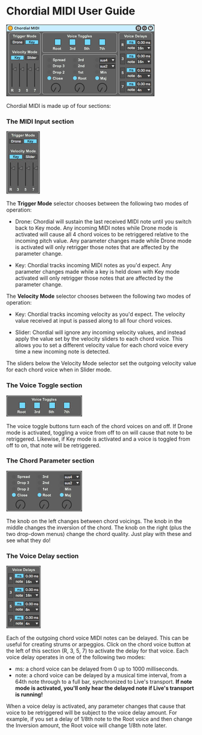 # Chordial MIDI User Guide

![ChordialMIDI Image](../img/ChordialMIDI.jpg)

Chordial MIDI is made up of four sections:

### The MIDI Input section

![in Image](../img/in.jpg)

The **Trigger Mode** selector chooses between the following two modes of operation:

- Drone: Chordial will sustain the last received MIDI note until you switch back to Key mode. Any incoming
MIDI notes while Drone mode is activated will cause all 4 chord voices to be retriggered relative to the
incoming pitch value. Any parameter changes made while Drone mode is activated will only retrigger those
notes that are affected by the parameter change.

- Key: Chordial tracks incoming MIDI notes as you'd expect. Any parameter changes made while a key is held down
with Key mode activated will only retrigger those notes that are affected by the parameter change.

The **Velocity Mode** selector chooses between the following two modes of operation:

- Key: Chordial tracks incoming velocity as you'd expect. The velocity value received at input is passed along
to all four chord voices.

- Slider: Chordial will ignore any incoming velocity values, and instead apply the value set by the velocity sliders
to each chord voice. This allows you to set a different velocity value for each chord voice every time a new incoming
note is detected.

The sliders below the Velocity Mode selector set the outgoing velocity value for each chord voice when in Slider mode.

### The Voice Toggle section

![togglesMIDI Image](../img/togglesMIDI.jpg)

The voice toggle buttons turn each of the chord voices on and off. If Drone mode is activated, toggling a voice from off to on will cause that note to be retriggered. Likewise, if Key mode is activated and a voice is toggled from off to on, that note will be retriggered.

### The Chord Parameter section

![chordParams image](../img/chordParams.jpg)

The knob on the left changes between chord voicings.  The knob in the middle changes the inversion of the chord. The knob on the 
right (plus the two drop-down menus) change the chord quality. Just play with these and see what they do!


### The Voice Delay section

![delays image](../img/delays.jpg)

Each of the outgoing chord voice MIDI notes can be delayed. This can be useful for creating strums or arpeggios. Click on the
chord voice button at the left of this section (R, 3, 5, 7) to activate the delay for that voice. Each voice delay operates in one of the following two modes:

- ms: a chord voice can be delayed from 0 up to 1000 milliseconds.
- note: a chord voice can be delayed by a musical time interval, from a 64th note through to a full bar, synchronized
to Live's transport. **If note mode is activated, you'll only hear the delayed note if Live's transport is running!**

When a voice delay is activated, any parameter changes that cause that voice to be retriggered will be subject to the voice delay amount. For example, if you set a delay of 1/8th note to the Root voice and then change the Inversion amount, the Root voice will change 1/8th note later.
